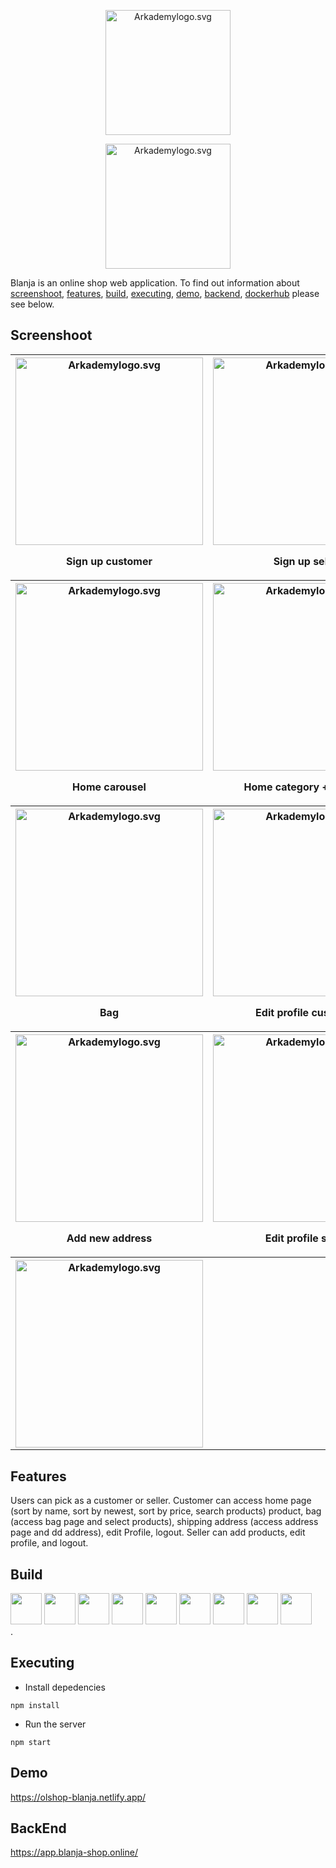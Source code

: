 
<p align="center"><img src="https://res.cloudinary.com/dvehyvk3d/image/upload/v1634232141/Blanja/Blanja_gtchsp.png" width="200px" alt="Arkademylogo.svg" /></p>
<p align="center"><img src="https://res.cloudinary.com/dvehyvk3d/image/upload/v1634282728/arkademy_ufgxux.png" width="200px" alt="Arkademylogo.svg" /></p>

  Blanja is an online shop web application. To find out information about [screenshoot](#screenshoot), [features](#features), [build](#build), [executing](#executing), [demo](#demo), [backend](#backend), [dockerhub](#dockerhub) please see below.


## Screenshoot

<table>
  <tr>
    <th>
      <img src="https://res.cloudinary.com/dvehyvk3d/image/upload/v1634186998/Blanja/1_mjesyn.png" width="300px" alt="Arkademylogo.svg" />
      <p>Sign up customer<p/>
    </th>
    <th>
      <img src="https://res.cloudinary.com/dvehyvk3d/image/upload/v1634189996/Blanja/10_dwy8bh.png" width="300px" alt="Arkademylogo.svg" />
      <p>Sign up seller<p/>
    </th>
    <th>
      <img src="https://res.cloudinary.com/dvehyvk3d/image/upload/v1634189999/Blanja/9_m0zsgh.png" width="300px" alt="Arkademylogo.svg" />
      <p>Login<p/>
    </th>
  </tr>
 <tr>
    <th>
      <img src="https://res.cloudinary.com/dvehyvk3d/image/upload/v1634187003/Blanja/2_wbhniy.png" width="300px" alt="Arkademylogo.svg" />
      <p>Home carousel<p/>
    </th>
    <th>
      <img src="https://res.cloudinary.com/dvehyvk3d/image/upload/v1634187001/Blanja/5_tiqnzy.png" width="300px" alt="Arkademylogo.svg" />
      <p>Home category + product<p/>
    </th>
    <th> 
      <img src="https://res.cloudinary.com/dvehyvk3d/image/upload/v1634187001/Blanja/3_kkow7r.png" width="300px" alt="Arkademylogo.svg" />
      <p>Product<p/>
   </th>
  </tr>
  <tr>
    <th>
      <img src="https://res.cloudinary.com/dvehyvk3d/image/upload/v1634187001/Blanja/4_usdj4m.png" width="300px" alt="Arkademylogo.svg" />
      <p>Bag<p/>
    </th>
    <th>
      <img src="https://res.cloudinary.com/dvehyvk3d/image/upload/v1634187001/Blanja/6_salas0.png" width="300px" alt="Arkademylogo.svg" />
      <p>Edit profile customer<p/>
    </th>
    <th>
      <img src="https://res.cloudinary.com/dvehyvk3d/image/upload/v1634187000/Blanja/7_fu2kcr.png" width="300px" alt="Arkademylogo.svg" />
      <p>Shipping address<p/>
    </th>
  </tr>
  <tr>
    <th>
      <img src="https://res.cloudinary.com/dvehyvk3d/image/upload/v1634187001/Blanja/8_lzudbi.png" width="300px" alt="Arkademylogo.svg" />
      <p>Add new address<p/>
    </th>
    <th>
      <img src="https://res.cloudinary.com/dvehyvk3d/image/upload/v1634190000/Blanja/11_v3s3ke.png" width="300px" alt="Arkademylogo.svg" />
      <p>Edit profile seller<p/>
    </th>
    <th>
      <img src="https://res.cloudinary.com/dvehyvk3d/image/upload/v1634190001/Blanja/12_sgcqyj.png" width="300px" alt="Arkademylogo.svg" />
      <p>Inventory<p/>
    </th>
  </tr colspan="3">
    <th>
    <img src="https://res.cloudinary.com/dvehyvk3d/image/upload/v1635131359/Blanja/Add_a_heading_bqofuh.png" width="300px" alt="Arkademylogo.svg" />
     <th>
  <tr>
  </tr>
</table>


## Features
Users can pick as a customer or seller. Customer can access home page (sort by name, sort by newest, sort by price, search products)
product, bag (access bag page and select products), shipping address (access address page and dd address), edit Profile, logout.
Seller can add products, edit profile, and logout.


## Build

<div class="d-flex">
<img src="https://res.cloudinary.com/dvehyvk3d/image/upload/v1634191162/tech%20stack/react_xh8uvp.svg" width="50px" height="50px">
<img src="https://res.cloudinary.com/dvehyvk3d/image/upload/v1634191268/tech%20stack/npm_hhcd86.svg" width="50px" height="50px">
<img src="https://res.cloudinary.com/dvehyvk3d/image/upload/v1634225494/tech%20stack/postgresql_r813wd.svg" width="50px" height="50px">
<img src="https://res.cloudinary.com/dvehyvk3d/image/upload/v1634225451/tech%20stack/redis_agonqb.svg" width="50px" height="50px">
<img src="https://res.cloudinary.com/dvehyvk3d/image/upload/v1634225449/tech%20stack/nginx_sapsks.svg" width="50px" height="50px">
<img src="https://res.cloudinary.com/dvehyvk3d/image/upload/v1634225445/tech%20stack/aws-ec2_xkv0gc.svg" width="50px" height="50px">
<img src="https://res.cloudinary.com/dvehyvk3d/image/upload/v1634225443/tech%20stack/docker-icon_hamwmv.svg" width="50px" height="50px">
<img src="https://res.cloudinary.com/dvehyvk3d/image/upload/v1634225440/tech%20stack/jenkins_xhlzk0.svg" width="50px" height="50px">
<img src="https://res.cloudinary.com/dvehyvk3d/image/upload/v1635376779/Blanja/ArsitekturBlanja_qwxcpm.png" width="50px" height="50px">
</div>.

## Executing

* Install depedencies
```
npm install
```

* Run the server
```
npm start
```

## Demo
https://olshop-blanja.netlify.app/

## BackEnd
https://app.blanja-shop.online/
